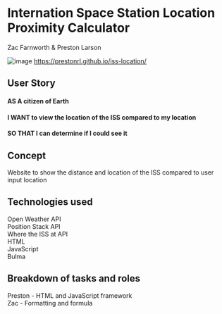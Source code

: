 # Internation Space Station Location Proximity Calculator

Zac Farnworth & Preston Larson 

![image](https://user-images.githubusercontent.com/70044796/104110042-07d3f900-5291-11eb-94ba-0b02d47a7066.png)
https://prestonrl.github.io/iss-location/


## User Story

#### AS A citizen of Earth
#### I WANT to view the location of the ISS compared to my location
#### SO THAT I can determine if I could see it 

## Concept
Website to show the distance and location of the ISS compared to user input location

## Technologies used
Open Weather API\
Position Stack API\
Where the ISS at API\
HTML\
JavaScript\
Bulma

## Breakdown of tasks and roles
Preston - HTML and JavaScript framework\
Zac - Formatting and formula

